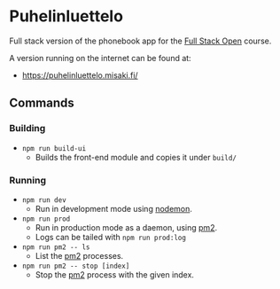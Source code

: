 # Puhelinluettelo

Full stack version of the phonebook app for the [Full Stack Open](https://fullstackopen.com) course.

A version running on the internet can be found at:

- https://puhelinluettelo.misaki.fi/

## Commands

### Building

- `npm run build-ui`
  - Builds the front-end module and copies it under `build/`

### Running

- `npm run dev`
  - Run in development mode using [nodemon](https://www.npmjs.com/package/nodemon).
- `npm run prod`
  - Run in production mode as a daemon, using [pm2](https://pm2.keymetrics.io/).
  - Logs can be tailed with `npm run prod:log`
- `npm run pm2 -- ls`
  - List the [pm2](https://pm2.keymetrics.io/) processes.
- `npm run pm2 -- stop [index]`
  - Stop the [pm2](https://pm2.keymetrics.io/) process with the given index.
